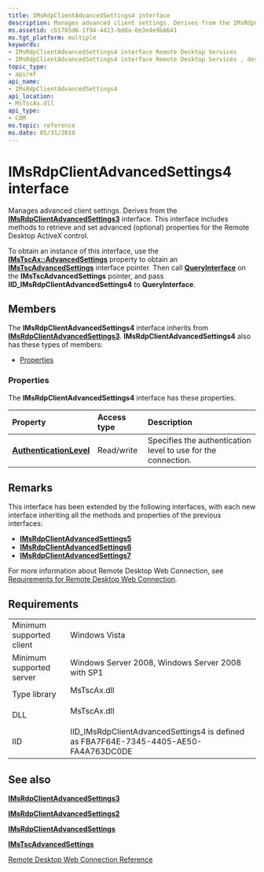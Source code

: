 ```yaml
---
title: IMsRdpClientAdvancedSettings4 interface
description: Manages advanced client settings. Derives from the IMsRdpClientAdvancedSettings3 interface.
ms.assetid: cb1785d6-1f94-4423-bdda-0e3e4e9b8641
ms.tgt_platform: multiple
keywords:
- IMsRdpClientAdvancedSettings4 interface Remote Desktop Services
- IMsRdpClientAdvancedSettings4 interface Remote Desktop Services , described
topic_type:
- apiref
api_name:
- IMsRdpClientAdvancedSettings4
api_location:
- MsTscAx.dll
api_type:
- COM
ms.topic: reference
ms.date: 05/31/2018
---
```


# IMsRdpClientAdvancedSettings4 interface

Manages advanced client settings. Derives from the [**IMsRdpClientAdvancedSettings3**](imsrdpclientadvancedsettings3.md) interface. This interface includes methods to retrieve and set advanced (optional) properties for the Remote Desktop ActiveX control.

To obtain an instance of this interface, use the [**IMsTscAx::AdvancedSettings**](imstscax-advancedsettings.md) property to obtain an [**IMsTscAdvancedSettings**](imstscadvancedsettings-interface.md) interface pointer. Then call [**QueryInterface**](/windows/desktop/api/unknwn/nf-unknwn-iunknown-queryinterface(q)) on the **IMsTscAdvancedSettings** pointer, and pass **IID\_IMsRdpClientAdvancedSettings4** to **QueryInterface**.

## Members

The **IMsRdpClientAdvancedSettings4** interface inherits from [**IMsRdpClientAdvancedSettings3**](imsrdpclientadvancedsettings3.md). **IMsRdpClientAdvancedSettings4** also has these types of members:

-   [Properties](#properties)

### Properties

The **IMsRdpClientAdvancedSettings4** interface has these properties.



| Property                                                                                    | Access type           | Description                                                              |
|:--------------------------------------------------------------------------------------------|:----------------------|:-------------------------------------------------------------------------|
| [**AuthenticationLevel**](imsrdpclientadvancedsettings4-authenticationlevel.md)<br/> | Read/write<br/> | Specifies the authentication level to use for the connection.<br/> |



 

## Remarks

This interface has been extended by the following interfaces, with each new interface inheriting all the methods and properties of the previous interfaces:

-   [**IMsRdpClientAdvancedSettings5**](imsrdpclientadvancedsettings5.md)
-   [**IMsRdpClientAdvancedSettings6**](imsrdpclientadvancedsettings6.md)
-   [**IMsRdpClientAdvancedSettings7**](imsrdpclientadvancedsettings7.md)

For more information about Remote Desktop Web Connection, see [Requirements for Remote Desktop Web Connection](requirements-for-remote-desktop-web-connection.md).

## Requirements



|                                     |                                                                                                  |
|-------------------------------------|--------------------------------------------------------------------------------------------------|
| Minimum supported client<br/> | Windows Vista<br/>                                                                         |
| Minimum supported server<br/> | Windows Server 2008, Windows Server 2008 with SP1<br/>                                     |
| Type library<br/>             | <dl> <dt>MsTscAx.dll</dt> </dl>           |
| DLL<br/>                      | <dl> <dt>MsTscAx.dll</dt> </dl>           |
| IID<br/>                      | IID\_IMsRdpClientAdvancedSettings4 is defined as FBA7F64E-7345-4405-AE50-FA4A763DC0DE<br/> |



## See also

<dl> <dt>

[**IMsRdpClientAdvancedSettings3**](imsrdpclientadvancedsettings3.md)
</dt> <dt>

[**IMsRdpClientAdvancedSettings2**](imsrdpclientadvancedsettings2.md)
</dt> <dt>

[**IMsRdpClientAdvancedSettings**](imsrdpclientadvancedsettings-interface.md)
</dt> <dt>

[**IMsTscAdvancedSettings**](imstscadvancedsettings-interface.md)
</dt> <dt>

[Remote Desktop Web Connection Reference](remote-desktop-web-connection-reference.md)
</dt> </dl>

 

